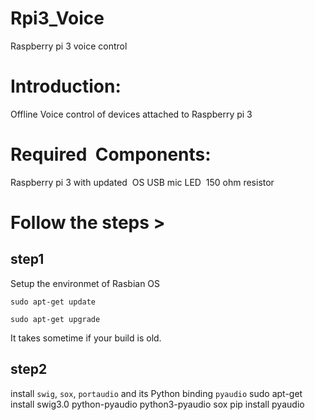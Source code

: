 # Rpi3_Voice
Raspberry pi 3 voice control
# Introduction:
  Offline Voice control of devices attached to Raspberry pi 3

# Required  Components:
  Raspberry pi 3 with updated  OS
  USB mic
  LED 
  150 ohm resistor
# Follow the steps >
## step1
  Setup the environmet of Rasbian OS

  `sudo apt-get update`

  `sudo apt-get upgrade`

It takes sometime if your build is old.
## step2
install `swig`, `sox`, `portaudio` and its Python binding `pyaudio`
    sudo apt-get install swig3.0 python-pyaudio python3-pyaudio sox
    pip install pyaudio
